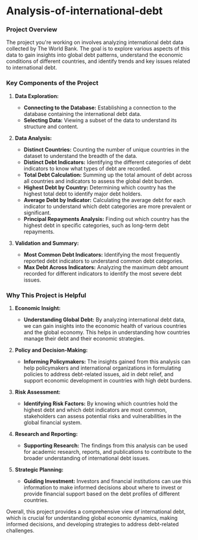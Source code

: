 # Analysis-of-international-debt
### Project Overview

The project you're working on involves analyzing international debt data collected by The World Bank. The goal is to explore various aspects of this data to gain insights into global debt patterns, understand the economic conditions of different countries, and identify trends and key issues related to international debt.

### Key Components of the Project

1. **Data Exploration:**
   - **Connecting to the Database:** Establishing a connection to the database containing the international debt data.
   - **Selecting Data:** Viewing a subset of the data to understand its structure and content.

2. **Data Analysis:**
   - **Distinct Countries:** Counting the number of unique countries in the dataset to understand the breadth of the data.
   - **Distinct Debt Indicators:** Identifying the different categories of debt indicators to know what types of debt are recorded.
   - **Total Debt Calculation:** Summing up the total amount of debt across all countries and indicators to assess the global debt burden.
   - **Highest Debt by Country:** Determining which country has the highest total debt to identify major debt holders.
   - **Average Debt by Indicator:** Calculating the average debt for each indicator to understand which debt categories are more prevalent or significant.
   - **Principal Repayments Analysis:** Finding out which country has the highest debt in specific categories, such as long-term debt repayments.

3. **Validation and Summary:**
   - **Most Common Debt Indicators:** Identifying the most frequently reported debt indicators to understand common debt categories.
   - **Max Debt Across Indicators:** Analyzing the maximum debt amount recorded for different indicators to identify the most severe debt issues.

### Why This Project is Helpful

1. **Economic Insight:**
   - **Understanding Global Debt:** By analyzing international debt data, we can gain insights into the economic health of various countries and the global economy. This helps in understanding how countries manage their debt and their economic strategies.
   
2. **Policy and Decision-Making:**
   - **Informing Policymakers:** The insights gained from this analysis can help policymakers and international organizations in formulating policies to address debt-related issues, aid in debt relief, and support economic development in countries with high debt burdens.

3. **Risk Assessment:**
   - **Identifying Risk Factors:** By knowing which countries hold the highest debt and which debt indicators are most common, stakeholders can assess potential risks and vulnerabilities in the global financial system.

4. **Research and Reporting:**
   - **Supporting Research:** The findings from this analysis can be used for academic research, reports, and publications to contribute to the broader understanding of international debt issues.

5. **Strategic Planning:**
   - **Guiding Investment:** Investors and financial institutions can use this information to make informed decisions about where to invest or provide financial support based on the debt profiles of different countries.

Overall, this project provides a comprehensive view of international debt, which is crucial for understanding global economic dynamics, making informed decisions, and developing strategies to address debt-related challenges.
